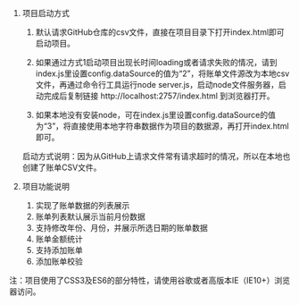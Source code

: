 
1. 项目启动方式

   1. 默认请求GitHub仓库的csv文件，直接在项目目录下打开index.html即可启动项目。


   2. 如果通过方式1启动项目出现长时间loading或者请求失败的情况，请到index.js里设置config.dataSource的值为“2”，将账单文件源改为本地csv文件，再通过命令行工具运行node server.js，启动node文件服务器，启动完成后复制链接 http://localhost:2757/index.html 到浏览器打开。

      
   3. 如果本地没有安装node，可在index.js里设置config.dataSource的值为“3”，将直接使用本地字符串数据作为项目的数据源，再打开index.html即可。

   启动方式说明：因为从GitHub上请求文件常有请求超时的情况，所以在本地也创建了账单CSV文件。

   

3. 项目功能说明

   1. 实现了账单数据的列表展示
   2. 账单列表默认展示当前月份数据
   3. 支持修改年份、月份，并展示所选日期的账单数据
   4. 账单金额统计
   5. 支持添加账单
   6. 添加账单校验



​	注：项目使用了CSS3及ES6的部分特性，请使用谷歌或者高版本IE（IE10+）浏览器访问。

